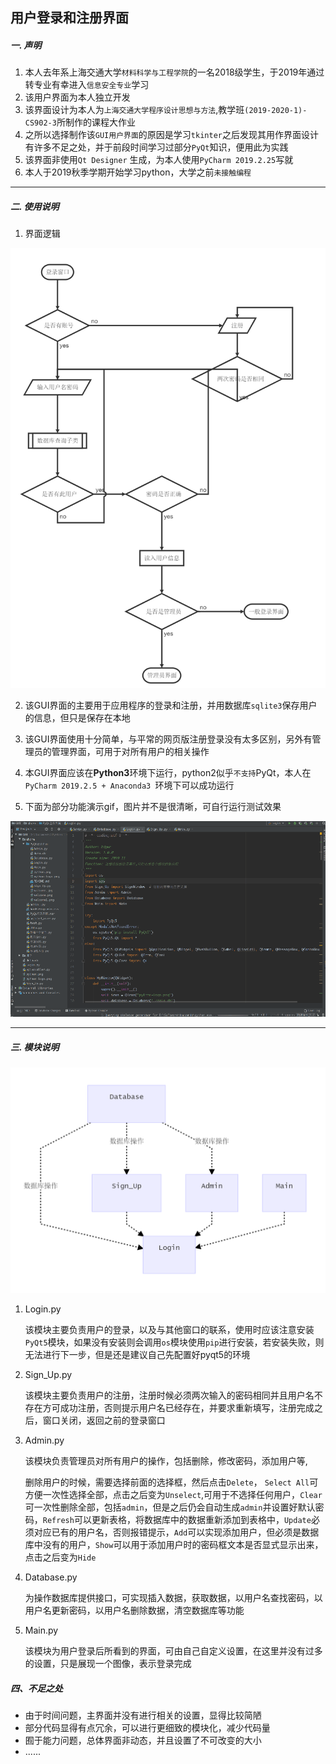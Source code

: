 ## 用户登录和注册界面

##### 一. 声明

1. 本人去年系上海交通大学`材料科学与工程学院`的一名2018级学生，于2019年通过转专业有幸进入`信息安全专业`学习              
2. 该用户界面为本人独立开发
3. 该界面设计为本人为`上海交通大学程序设计思想与方法`,教学班`(2019-2020-1)-CS902-3`所制作的课程大作业
4. 之所以选择制作该`GUI用户界面`的原因是学习`tkinter`之后发现其用作界面设计有许多不足之处，并于前段时间学习过部分`PyQt`知识，便用此为实践
5. 该界面非使用`Qt Designer` 生成，为本人使用`PyCharm 2019.2.25`写就
6. 本人于2019秋季学期开始学习python，大学之前`未接触编程`


<hr>

##### 二. 使用说明

1. 界面逻辑

<img src='./flow.png' width="600" alt="img1">




2. 该GUI界面的主要用于应用程序的登录和注册，并用数据库`sqlite3`保存用户的信息，但只是保存在本地

3. 该GUI界面使用十分简单，与平常的网页版注册登录没有太多区别，另外有管理员的管理界面，可用于对所有用户的相关操作

4. 本GUI界面应该在**Python3**环境下运行，python2似乎`不支持`PyQt，本人在`PyCharm 2019.2.5 + Anaconda3 `环境下可以成功运行

5. 下面为部分功能演示gif，图片并不是很清晰，可自行运行测试效果

<img src='display.gif' alt="演示gif">





<hr>

##### 三. 模块说明

<img src='logic.png' width=600 alt="img2">


1. Login.py

    该模块主要负责用户的登录，以及与其他窗口的联系，使用时应该注意安装`PyQt5`模块，如果没有安装则会调用`os`模块使用`pip`进行安装，若安装失败，则无法进行下一步，但是还是建议自己先配置好pyqt5的环境

    

2. Sign_Up.py

    该模块主要负责用户的注册，注册时候必须两次输入的密码相同并且用户名不存在方可成功注册，否则提示用户名已经存在，并要求重新填写，注册完成之后，窗口关闭，返回之前的登录窗口
    
    
    
3. Admin.py

    该模块负责管理员对所有用户的操作，包括删除，修改密码，添加用户等,

    删除用户的时候，需要选择前面的选择框，然后点击`Delete`， `Select All`可方便一次性选择全部，点击之后变为`Unselect`,可用于不选择任何用户，`Clear`可一次性删除全部，包括`admin`，但是之后仍会自动生成`admin`并设置好默认密码，`Refresh`可以更新表格，将数据库中的数据重新添加到表格中，`Update`必须对应已有的用户名，否则报错提示，`Add`可以实现添加用户，但必须是数据库中没有的用户，`Show`可以用于添加用户时的密码框文本是否显式显示出来，点击之后变为`Hide`

    

4. Database.py 

    为操作数据库提供接口，可实现插入数据，获取数据，以用户名查找密码，以用户名更新密码，以用户名删除数据，清空数据库等功能

    

5. Main.py 

    该模块为用户登录后所看到的界面，可由自己自定义设置，在这里并没有过多的设置，只是展现一个图像，表示登录完成

    
##### 四、不足之处
- 由于时间问题，主界面并没有进行相关的设置，显得比较简陋
- 部分代码显得有点冗余，可以进行更细致的模块化，减少代码量
- 囿于能力问题，总体界面非动态，并且设置了不可改变的大小
- ......



